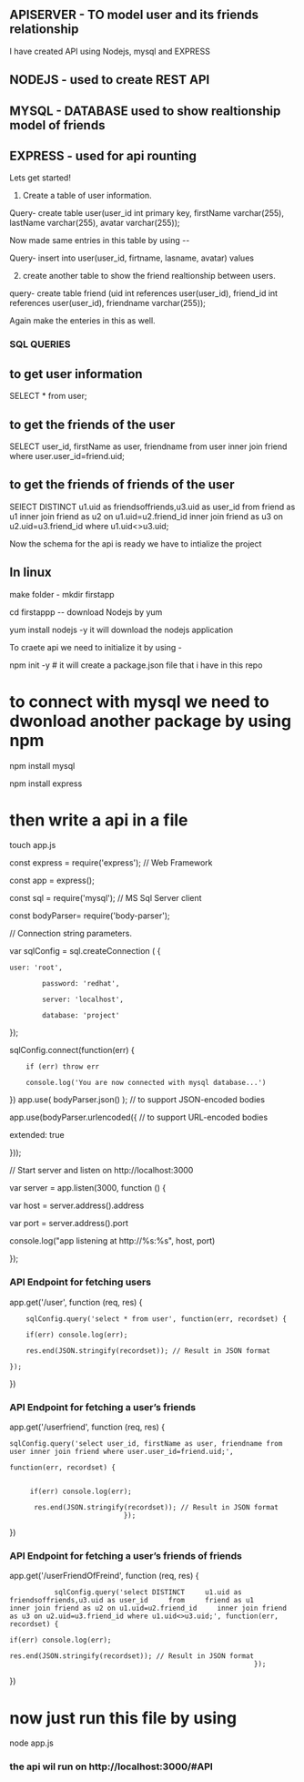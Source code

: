 ## APISERVER - TO model user and its friends relationship
I have created API using Nodejs, mysql and EXPRESS

 ## NODEJS - used to create REST API
 ## MYSQL - DATABASE used to show realtionship model of friends
 ## EXPRESS - used for api rounting
Lets get started!
1. Create a table of user information.

Query- create table user(user_id int primary key, firstName varchar(255), lastName varchar(255), avatar varchar(255));

Now made same entries in this table by using --

Query- insert into user(user_id, firtname, lasname, avatar) values

2. create another table to show the  friend realtionship between users.

query- create table friend (uid int references user(user_id), friend_id int references user(user_id), friendname varchar(255));

Again make the enteries in this as well.


 ### SQL QUERIES
 
 ## to get user information
 
 SELECT * from user;
 
 ## to get the friends of the user

SELECT user_id, firstName as user, friendname from user inner join friend where user.user_id=friend.uid;

## to get the friends of friends of the user

SElECT DISTINCT     u1.uid as friendsoffriends,u3.uid as user_id     from     friend as u1      inner join friend as
u2 on u1.uid=u2.friend_id     inner join friend as u3 on u2.uid=u3.friend_id where u1.uid<>u3.uid;


Now the schema for the api is ready we have to intialize the project

## In linux 

make folder - mkdir firstapp 

cd firstappp -- download Nodejs by yum 

yum install nodejs -y    it will download the nodejs application

To craete api we need to initialize it by using -

npm init -y # it will create a package.json file that i have in this repo

# to connect with mysql we need to dwonload another package by using npm

npm install mysql

npm install express

# then write a api in a file 

touch app.js



const express = require('express'); // Web Framework

const app = express();

const sql = require('mysql'); // MS Sql Server client

const bodyParser= require('body-parser');



// Connection string parameters.

var sqlConfig = sql.createConnection ( {

  	user: 'root',
			
			password: 'redhat',

			server: 'localhost',

			database: 'project'

});

sqlConfig.connect(function(err) {

		if (err) throw err

		console.log('You are now connected with mysql database...')

})
app.use( bodyParser.json() );       // to support JSON-encoded bodies

app.use(bodyParser.urlencoded({     // to support URL-encoded bodies

extended: true

}));




// Start server and listen on http://localhost:3000

var server = app.listen(3000, function () {

var host = server.address().address


var port = server.address().port


console.log("app listening at http://%s:%s", host, port)

});

### API Endpoint for fetching users

app.get('/user', function (req, res) {


		sqlConfig.query('select * from user', function(err, recordset) {

		if(err) console.log(err);

		res.end(JSON.stringify(recordset)); // Result in JSON format

	});


})

### API Endpoint for fetching a user’s friends

app.get('/userfriend', function (req, res) {


	sqlConfig.query('select user_id, firstName as user, friendname from user inner join friend where user.user_id=friend.uid;', 

	function(err, recordset) {
                
                
         if(err) console.log(err);
               
  	      res.end(JSON.stringify(recordset)); // Result in JSON format
                                });


})

### API Endpoint for fetching a user’s friends of friends

app.get('/userFriendOfFreind', function (req, res) {

               
               sqlConfig.query('select DISTINCT     u1.uid as friendsoffriends,u3.uid as user_id     from     friend as u1      inner join friend as u2 on u1.uid=u2.friend_id     inner join friend as u3 on u2.uid=u3.friend_id where u1.uid<>u3.uid;', function(err, recordset) {
   
   	if(err) console.log(err);
               
   	res.end(JSON.stringify(recordset)); // Result in JSON format
                                                                });


})
            
            
            
            
            
 # now just run this file by using 
 node app.js
 
 ### the api wil run on http://localhost:3000/#API
      
 
